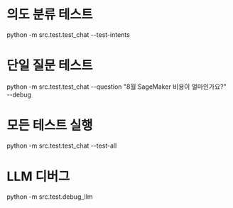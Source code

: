 # 의도 분류 테스트
python -m src.test.test_chat --test-intents

# 단일 질문 테스트
python -m src.test.test_chat --question "8월 SageMaker 비용이 얼마인가요?" --debug

# 모든 테스트 실행
python -m src.test.test_chat --test-all

# LLM 디버그
python -m src.test.debug_llm